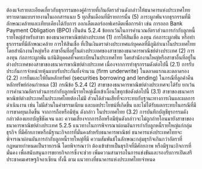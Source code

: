 ต้องแจ้งรายละเอียดเกี่ยวกับธุรกรรมของคู่ค้ารายที่เกินอัตราส่วนดังกล่าวให้ธนาคารแห่งประเทศไทย
ทราบตามแบบรายงานในเอกสารแนบ 5 ทุกสิ้นเดือนที่มีรายการนั้น
(5) ภาระผูกพันจากธุรกรรมที่มีลักษณะคล้ายและเทียบเคียงได้กับการ
ออกเล็ตเตอร์ออฟเครดิตเพื่อการค้า เช่น การออก Bank Payment Obligation (BPO) เป็นต้น
5.2.4 ข้อยกเว้นในการคำนวณอัตราส่วนการกำกับลูกหนี้รายใหญ่สำหรับสาขา
ของธนาคารพาณิชย์ต่างประเทศ
(1) การให้สินเชื่อ ลงทุน ก่อภาระผูกพัน หรือทำธุรกรรมที่มีลักษณะคล้าย
การให้สินเชื่อ ที่เป็นเงินตราต่างประเทศแก่บุคคลที่มีภูมิลำเนาในประเทศไทยโดยสำนักงานใหญ่หรือ
สาขาอื่นที่อยู่ในต่างประเทศของสาขาของธนาคารพาณิชย์ต่างประเทศ
(2) การลงทุน ก่อภาระผูกพัน แก่นิติบุคคลที่จดทะเบียนในประเทศไทย
โดยสำนักงานใหญ่หรือสาขาอื่นที่อยู่ในต่างประเทศของสาขาของธนาคารพาณิชย์ต่างประเทศ
เนื่องจากการทำธุรกรรมดังต่อไปนี้
(2.1) การรับประกันการจำหน่ายหุ้นแบบรับประกันทั้งจำนวน (firm
underwrite) ในตลาดแรกและตลาดรอง
(2.2) การยืมและให้ยืมหลักทรัพย์ (securities borrowing and
lending) ในกรณีที่ลูกค้าคืนหลักทรัพย์ก่อนกำหนด
(3) กรณีข้อ 5.2.4 (2) สาขาของธนาคารพาณิชย์ต่างประเทศจะได้รับ
ยกเว้นการคำนวณอัตราส่วนการกำกับลูกหนี้รายใหญ่เมื่อเข้าเงื่อนไขทุกข้อดังต่อไปนี้
(3.1) สาขาของธนาคารพาณิชย์ต่างประเทศในประเทศไทยต้องไม่มี
ส่วนได้ส่วนเสียที่จะกระทบกับฐานะทางการเงินและผลการดำเนินงาน เช่น ไม่มีส่วนในค่าธรรมเนียม
และผลประโยชน์ที่เกิดขึ้น และไม่ได้รับผลกระทบในกรณีที่มีการขาดทุนเกิดขึ้น จากการถือหรือมีหุ้น
ดังกล่าว
ในประเทศไทย
(3.2) การบันทึกบัญชีธุรกรรมดังกล่าวต้องแยกบัญชีชัดเจน และ
ความเสี่ยงจากการถือหรือมีหุ้นดังกล่าวจะไม่ถูกถ่ายโอนมายังสาขาของธนาคารพาณิชย์ต่างประเทศ
5.2.5 แนวทางในการพิจารณาผ่อนผันการกำกับลูกหนี้รายใหญ่แก่กลุ่มธุรกิจ
ที่มีศักยภาพหรือมีฐานะกิจการที่มั่นคงสำหรับธนาคารพาณิชย์
ธนาคารแห่งประเทศไทยจะพิจารณาผ่อนผันการกำกับลูกหนี้รายใหญ่ที่มี
ความสัมพันธ์ในลักษณะกลุ่มธุรกิจเกินกว่าอัตราที่กฎหมายกำหนดเป็นรายกรณี โดยพิจารณาว่า
ต้องเข้าข่ายเป็นธุรกิจที่มีศักยภาพ หรือมีฐานะกิจการที่มั่นคง เพื่อสนับสนุนการขยายกิจการซึ่งจะช่วย
เพิ่มความสามารถในการแข่งขันและรองรับการเปิดเสรีประชาคมเศรษฐกิจอาเซียน ทั้งนี้ ตาม
แนวทางที่ธนาคารแห่งประเทศไทยจําหนด
